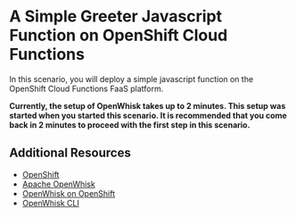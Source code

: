 # A Simple Greeter Javascript Function on OpenShift Cloud Functions

In this scenario, you will deploy a simple javascript function on the OpenShift Cloud Functions FaaS platform.

**Currently, the setup of OpenWhisk takes up to 2 minutes.  This setup was started when you started this scenario.
It is recommended that you come back in 2 minutes to proceed with the first step in this scenario.**

## Additional Resources

* [OpenShift](https://www.openshift.com/)
* [Apache OpenWhisk](https://openwhisk.apache.org/)
* [OpenWhisk on OpenShift](https://github.com/projectodd/openwhisk-openshift)
* [OpenWhisk CLI](https://github.com/apache/incubator-openwhisk-cli)
